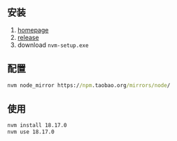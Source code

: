 
## 安装
1. [homepage](https://github.com/coreybutler/nvm-windows)
2. [release](https://github.com/coreybutler/nvm-windows/releases)
3. download `nvm-setup.exe`

## 配置

```cmd
nvm node_mirror https://npm.taobao.org/mirrors/node/
```
## 使用

```cmd
nvm install 18.17.0
nvm use 18.17.0
```